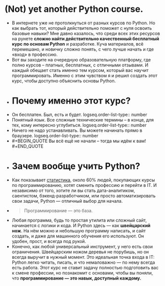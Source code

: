 # (Not) yet another Python course.
- В интернете уже не протолкнуться от разных курсов по Python. Но как выбрать тот, который действительно поможет с нуля освоить базовые навыки? Мне давно казалось, что среди всех этих ресурсов на рунете **сложно найти действительно качественный бесплатный курс по основам Python** и разработке. Куча материалов, всё перемешано, и новичку сложно понять, с чего лучше начать и где «вход» в профессию.
- Вот вы заходите на очередную образовательную платформу, где полно курсов – платных, бесплатных, с отличными отзывами. И каждый обещает стать именно тем курсом, который вас научит программировать. Именно с этим чувством я и решил создать этот курс, чтобы доступно объяснить основы Python.
- # Почему именно этот курс?
- Он бесплатен. Был, есть и будет.
  logseq.order-list-type:: number
- Понятный язык. Все сложные технические термины – в конце, для тех, кому интересно углубиться.
  logseq.order-list-type:: number
- Ничего не надо устанавливать. Вы можете начинать прямо в браузере.
  logseq.order-list-type:: number
- #+BEGIN_QUOTE
  Вы всё ещё не начали – тогда мы идём к вам!
  #+END_QUOTE
- # Зачем вообще учить Python?
- Как показывает [статистика](https://vc.ru/education/1556717-onlain-kursy-naprasnaya-trata-vremeni-i-deneg-ili-shans-smenit-professiyu), около 60% людей, покупающих курсы по программированию, хотят сменить профессию и перейти в IT. И независимо от того, хотите ли вы стать дата-аналитиком, саентистом, бэкенд-разработчиком, или просто автоматизировать свои задачи, Python — отличный выбор для начала.
- > Программирование — это база.
- Любая программа, будь то простая утилита или сложный сайт, начинается с логики и кода. И Python здесь — как **швейцарский нож**. На нём можно и небольшую программу написать, и сайт создать, и даже для машинного обучения его используют. Он удобен, прост, и всегда под рукой.
- Конечно, как любой универсальный инструмент, у него есть свои ограничения. Швейцарским ножом деревья не порубишь, но он всегда выручит в нужный момент. Это идеальная точка входа в IT: Python легко читать, писать, и что немаловажно — по нему всегда есть работа. Этот курс не ставит задачу полностью подготовить вас к смене профессии, но познакомит с основами, чтобы вы поняли, что **программирование — это навык, доступный каждому.**